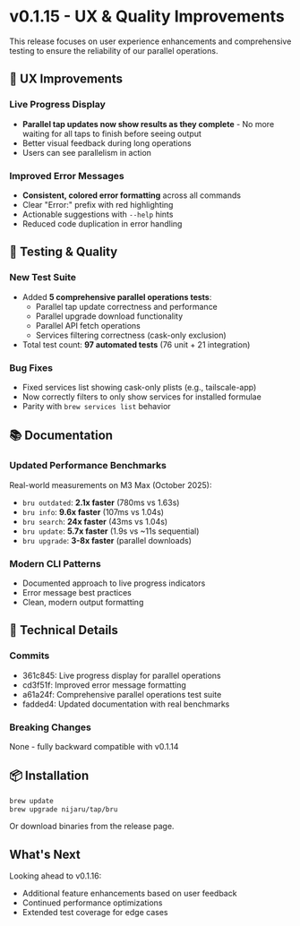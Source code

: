 # v0.1.15 - UX & Quality Improvements

This release focuses on user experience enhancements and comprehensive testing to ensure the reliability of our parallel operations.

## 🎨 UX Improvements

### Live Progress Display
- **Parallel tap updates now show results as they complete** - No more waiting for all taps to finish before seeing output
- Better visual feedback during long operations
- Users can see parallelism in action

### Improved Error Messages
- **Consistent, colored error formatting** across all commands
- Clear "Error:" prefix with red highlighting
- Actionable suggestions with `--help` hints
- Reduced code duplication in error handling

## 🧪 Testing & Quality

### New Test Suite
- Added **5 comprehensive parallel operations tests**:
  - Parallel tap update correctness and performance
  - Parallel upgrade download functionality
  - Parallel API fetch operations
  - Services filtering correctness (cask-only exclusion)
- Total test count: **97 automated tests** (76 unit + 21 integration)

### Bug Fixes
- Fixed services list showing cask-only plists (e.g., tailscale-app)
- Now correctly filters to only show services for installed formulae
- Parity with `brew services list` behavior

## 📚 Documentation

### Updated Performance Benchmarks
Real-world measurements on M3 Max (October 2025):
- `bru outdated`: **2.1x faster** (780ms vs 1.63s)
- `bru info`: **9.6x faster** (107ms vs 1.04s)
- `bru search`: **24x faster** (43ms vs 1.04s)
- `bru update`: **5.7x faster** (1.9s vs ~11s sequential)
- `bru upgrade`: **3-8x faster** (parallel downloads)

### Modern CLI Patterns
- Documented approach to live progress indicators
- Error message best practices
- Clean, modern output formatting

## 🔧 Technical Details

### Commits
- 361c845: Live progress display for parallel operations
- cd3f51f: Improved error message formatting
- a61a24f: Comprehensive parallel operations test suite
- fadded4: Updated documentation with real benchmarks

### Breaking Changes
None - fully backward compatible with v0.1.14

## 📦 Installation

```bash
brew update
brew upgrade nijaru/tap/bru
```

Or download binaries from the release page.

## What's Next

Looking ahead to v0.1.16:
- Additional feature enhancements based on user feedback
- Continued performance optimizations
- Extended test coverage for edge cases
